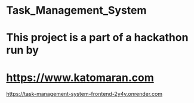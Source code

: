 # Task_Management_System

# This project is a part of a hackathon run by
# https://www.katomaran.com


https://task-management-system-frontend-2y4y.onrender.com
